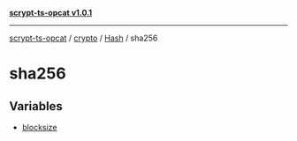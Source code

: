 [**scrypt-ts-opcat v1.0.1**](../../../../../../README.md)

***

[scrypt-ts-opcat](../../../../../../README.md) / [crypto](../../../../README.md) / [Hash](../../README.md) / sha256

# sha256

## Variables

- [blocksize](variables/blocksize.md)
